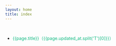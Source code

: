 ```yaml
---
layout: home
title: index
---
```




<div class="div-space" style="height: 12px"/>


<!--@include: ./tip.md-->


<script setup>
import pages from '../yuque.json';
</script>
<ul style="width: 800px;
    margin: 0 auto;
    padding: 24px;
    min-height: calc(100vh - 64px);">
    <li style="line-height: 36px;list-style: disc" 
        v-for="(page,index) in pages"
        :key="page.title + index"
        v-show="page?.title?.indexOf('Weekly.') === 0">
        <a target="_blank"  :href="'/yuque/' + page.slug + '.html'" style="color:#10b981">
            {{page.title}}（{{page.updated_at.split('T')[0]}}）
        </a>
    </li>
</ul>

<style lang="less">
.custom-block {
    width: 800px;
    margin:0 auto;
    position: relative;
}
</style>










